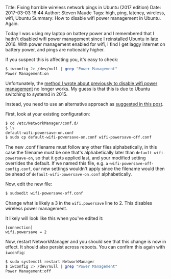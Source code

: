 Title: Fixing horrible wireless network pings in Ubuntu (2017 edition)
Date: 2017-03-03 16:44
Author: Steven Maude
Tags: high, ping, latency, wireless, wifi, Ubuntu
Summary: How to disable wifi power management in Ubuntu. Again.

Today I was using my laptop on battery power and I remembered that I
hadn't disabled wifi power management since I reinstalled Ubuntu in
late 2016. With power management enabled for wifi, I find I get laggy
internet on battery power, and pings are noticeably higher.

If you suspect this is affecting you, it's easy to check:

```sh
$ iwconfig 2> /dev/null | grep "Power Management"
Power Management:on
```

Unfortunately, the [method I wrote about
previously to disable wifi power
management]({filename}../2013/horrible-wireless-network-pings-in.md) no
longer works. My guess is that this is due to Ubuntu switching to
systemd in 2015.

Instead, you need to use an alternative approach as [suggested in this
post](https://gist.github.com/jcberthon/ea8cfe278998968ba7c5a95344bc8b55).

First, look at your existing configuration:

```sh
$ cd /etc/NetworkManager/conf.d/
$ ls
default-wifi-powersave-on.conf
$ sudo cp default-wifi-powersave-on.conf wifi-powersave-off.conf
```

The new .conf filename must follow any other files alphabetically, in
this case the filename must be one that's alphabetically later than
`default-wifi-powersave-on`, so that it gets applied last, and your
modified setting overrides the default. If we named this file, e.g.
`a-wifi-powersave-off-config.conf`, our new settings wouldn't apply
since the filename would then be ahead of
`default-wifi-powersave-on.conf` alphabetically.

Now, edit the new file:

```sh
$ sudoedit wifi-powersave-off.conf
```

Change what is likely a 3 in the `wifi.powersave` line to 2. This
disables wireless power management.

It likely will look like this when you've edited it:

```text
[connection]
wifi.powersave = 2
```

Now, restart NetworkManager and you should see that this change is now
in effect. It should also persist across reboots. You can confirm this
again with `iwconfig`:

```sh
$ sudo systemctl restart NetworkManager
$ iwconfig 2> /dev/null | grep "Power Management"
Power Management:off
```
